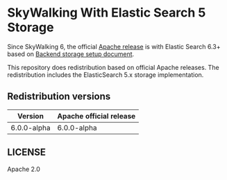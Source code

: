 # SkyWalking With Elastic Search 5 Storage
Since SkyWalking 6, the official [Apache release](http://skywalking.apache.org/downloads/) is with Elastic Search 6.3+ 
based on [Backend storage setup document](https://github.com/apache/incubator-skywalking/blob/master/docs/en/setup/backend/backend-storage.md#elasticsearch-6).

This repository does redistribution based on official Apache releases. The redistribution includes the ElasticSearch 5.x storage implementation.

## Redistribution versions
| Version |Apache official release| 
|---|----|
|6.0.0-alpha| 6.0.0-alpha |

## LICENSE
Apache 2.0
